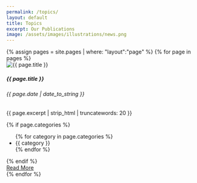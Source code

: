 ```yaml
---
permalink: /topics/
layout: default
title: Topics
excerpt: Our Publications
image: /assets/images/illustrations/news.png
---
```

<!-- Content -->
<main class="p-3" aria-label="Content">
    <section class="container">
        <div class="row row-cols-1 row-cols-md-3">
            {% assign pages = site.pages | where: "layout":"page" %}
            {% for page in pages %}
            <div class="col">
                <div class="card text-dark bg-light h-100">
                    <img src="{{ page.image | absolute_url }}" class="card-img-top" alt="{{ page.title }}">
                    <div class="card-body">
                        <h5 class="card-title">{{ page.title }}</h5>
                        <h6 class="card-subtitle mb-2 text-muted">{{ page.date | date_to_string }}</h6>
                        <p class="card-text">{{ page.excerpt | strip_html | truncatewords: 20 }}</p>
                        {% if page.categories %}
                        <div>
                            <ul id="categories" class="nav">
                            {% for category in page.categories %}
                                <li class="nav-item mx-1 badge bg-primary">{{ category }}</li>
                            {% endfor %}
                            </ul>
                        </div>
                        {% endif %}
                    </div>
                    <div class="card-footer text-muted text-end">
                        <a href="{{ page.url | absolute_url }}" class="btn btn-primary" title="Read {{ page.title }}">Read More</a>
                    </div>
                </div>
            </div>
            {% endfor %}
        </div>
    </section>
</main>